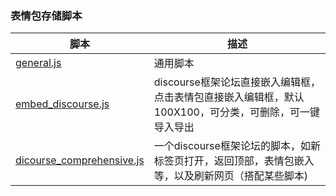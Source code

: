 ### 表情包存储脚本
| 脚本 | 描述 |
|------|------|
| [general.js](./general.js) | 通用脚本 |
| [embed_discourse.js](./embed_discourse.js) | discourse框架论坛直接嵌入编辑框，点击表情包直接嵌入编辑框，默认100X100，可分类，可删除，可一键导入导出 |
| [dicourse_comprehensive.js](./dicourse_comprehensive.js) | 一个discourse框架论坛的脚本，如新标签页打开，返回顶部，表情包嵌入等，以及刷新网页（搭配某些脚本) |
